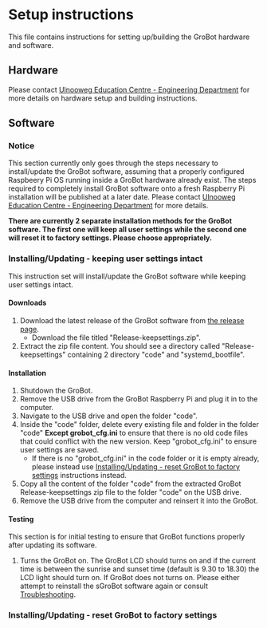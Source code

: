 # Setup instructions
This file contains instructions for setting up/building the GroBot hardware and software.

## Hardware
Please contact [Ulnooweg Education Centre - Engineering Department](mailto:engineering@ulnooweg.ca) for more details on hardware setup and building instructions.

## Software

### Notice
This section currently only goes through the steps necessary to install/update the GroBot software, assuming that a properly configured Raspbeery Pi OS running inside a GroBot hardware already exist. The steps required to completely install GroBot software onto a fresh Raspberry Pi installation will be published at a later date. Please contact [Ulnooweg Education Centre - Engineering Department](mailto:engineering@ulnooweg.ca) for more details.

**There are currently 2 separate installation methods for the GroBot software. The first one will keep all user settings while the second one will reset it to factory settings. Please choose appropriately.**

### Installing/Updating - keeping user settings intact
This instruction set will install/update the GroBot software while keeping user settings intact.

#### Downloads
1. Download the latest release of the GroBot software from [the release page](https://github.com/TNarakol-UEC/GroBot/releases/latest).
   - Download the file titled "Release-keepsettings.zip".
2. Extract the zip file content. You should see a directory called "Release-keepsettings" containing 2 directory "code" and "systemd_bootfile".

#### Installation
1. Shutdown the GroBot.
2. Remove the USB drive from the GroBot Raspberry Pi and plug it in to the computer.
3. Navigate to the USB drive and open the folder "code".
4. Inside the "code" folder, delete every existing file and folder in the folder "code" **Except grobot_cfg.ini** to ensure that there is no old code files that could conflict with the new version. Keep "grobot_cfg.ini" to ensure user settings are saved.
   - If there is no "grobot_cfg.ini" in the code folder or it is empty already, please instead use [Installing/Updating - reset GroBot to factory settings](###installing/updating---reset-groBot-to-factory-settings) instructions instead.
5. Copy all the content of the folder "code" from the extracted GroBot Release-keepsettings zip file to the folder "code" on the USB drive.
6. Remove the USB drive from the computer and reinsert it into the GroBot.

#### Testing
This section is for initial testing to ensure that GroBot functions properly after updating its software.
1. Turns the GroBot on. The GroBot LCD should turns on and if the current time is between the sunrise and sunset time (default is 9.30 to 18.30) the LCD light should turn on.
If GroBot does not turns on. Please either attempt to reinstall the sGroBot software again or consult [Troubleshooting](Troubleshooting.md).

### Installing/Updating - reset GroBot to factory settings